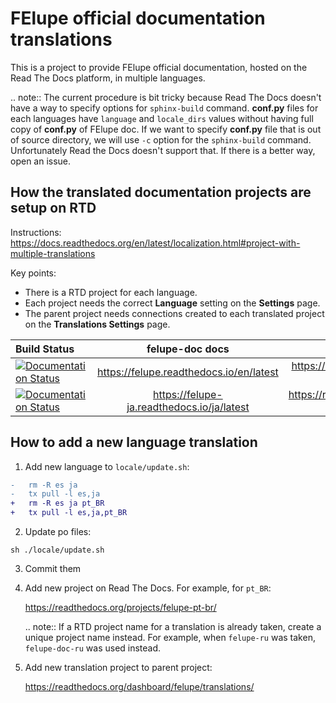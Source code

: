# FElupe official documentation translations

This is a project to provide FElupe official documentation, hosted on
the Read The Docs platform, in multiple languages.

.. note:: The current procedure is bit tricky because Read The Docs
doesn't have a way to specify options for `sphinx-build` command.
**conf.py** files for each languages have `language` and `locale_dirs`
values without having full copy of **conf.py** of FElupe doc. If we want
to specify **conf.py** file that is out of source directory, we will use
`-c` option for the `sphinx-build` command. Unfortunately Read the Docs
doesn't support that. If there is a better way, open an issue.

## How the translated documentation projects are setup on RTD

Instructions:
https://docs.readthedocs.org/en/latest/localization.html#project-with-multiple-translations

Key points:

- There is a RTD project for each language.
- Each project needs the correct **Language** setting on the
  **Settings** page.
- The parent project needs connections created to each translated
  project on the **Translations Settings** page.

| Build Status                                                                                                                                          |              felupe-doc docs               |                                               RTD Project |
| :---------------------------------------------------------------------------------------------------------------------------------------------------- | :----------------------------------------: | --------------------------------------------------------: |
| [![Documentation Status](https://readthedocs.org/projects/felupe/badge/?version=latest)](https://felupe.readthedocs.io/en/latest/?badge=latest)       |  https://felupe.readthedocs.io/en/latest   | https://readthedocs.org/projects/felupe/ (Parent project) |
| [![Documentation Status](https://readthedocs.org/projects/felupe-ja/badge/?version=latest)](https://felupe-ja.readthedocs.io/ja/latest/?badge=latest) | https://felupe-ja.readthedocs.io/ja/latest |               https://readthedocs.org/projects/felupe-ja/ |

## How to add a new language translation

1.  Add new language to `locale/update.sh`:

```diff
-   rm -R es ja
-   tx pull -l es,ja
+   rm -R es ja pt_BR
+   tx pull -l es,ja,pt_BR
```

2.  Update po files:

```
sh ./locale/update.sh
```

3.  Commit them

4.  Add new project on Read The Docs. For example, for `pt_BR`:

    https://readthedocs.org/projects/felupe-pt-br/

    .. note:: If a RTD project name for a translation is already taken,
    create a unique project name instead. For example, when `felupe-ru`
    was taken, `felupe-doc-ru` was used instead.

5.  Add new translation project to parent project:

    https://readthedocs.org/dashboard/felupe/translations/


